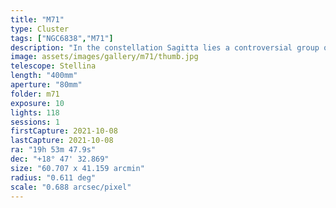 ```yaml
---
title: "M71"
type: Cluster
tags: ["NGC6838","M71"]
description: "In the constellation Sagitta lies a controversial group of stars that might be a dense open star cluster, or may be an unusually loose globular cluster. Either way it's home to 20,000, many of which shine a distinctive gold color."
image: assets/images/gallery/m71/thumb.jpg
telescope: Stellina
length: "400mm"
aperture: "80mm"
folder: m71
exposure: 10
lights: 118
sessions: 1
firstCapture: 2021-10-08 
lastCapture: 2021-10-08
ra: "19h 53m 47.9s"
dec: "+18° 47' 32.869"
size: "60.707 x 41.159 arcmin"
radius: "0.611 deg"
scale: "0.688 arcsec/pixel"
---
```

